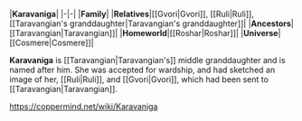|**Karavaniga**|
|-|-|
|**Family**|
|**Relatives**|[[Gvori\|Gvori]], [[Ruli\|Ruli]], [[Taravangian's granddaughter\|Taravangian's granddaughter]]|
|**Ancestors**|[[Taravangian\|Taravangian]]|
|**Homeworld**|[[Roshar\|Roshar]]|
|**Universe**|[[Cosmere\|Cosmere]]|

**Karavaniga** is [[Taravangian\|Taravangian's]] middle granddaughter and is named after him.
She was accepted for wardship, and had sketched an image of her, [[Ruli\|Ruli]], and [[Gvori\|Gvori]], which had been sent to [[Taravangian\|Taravangian]].



https://coppermind.net/wiki/Karavaniga